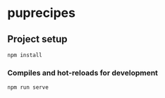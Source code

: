 # puprecipes

## Project setup
```
npm install
```

### Compiles and hot-reloads for development
```
npm run serve
```
